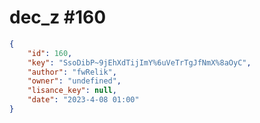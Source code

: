 
# dec_z #160
                
```JSON
{
    "id": 160,
    "key": "SsoDibP~9jEhXdTijImY%6uVeTrTgJfNmX%8aOyC",
    "author": "fwRelik",
    "owner": "undefined",
    "lisance_key": null,
    "date": "2023-4-08 01:00"
}
```
    